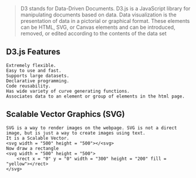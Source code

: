 

>D3 stands for Data-Driven Documents. D3.js is a JavaScript library for manipulating documents based on data. 
>Data visualization is the presentation of data in a pictorial or graphical format. 
>These elements can be HTML, SVG, or Canvas elements and can be introduced, removed, or edited according to the contents of the data set
## D3.js Features
    Extremely flexible.
    Easy to use and fast.
    Supports large datasets.
    Declarative programming.
    Code reusability.
    Has wide variety of curve generating functions.
    Associates data to an element or group of elements in the html page.

## Scalable Vector Graphics (SVG)
    SVG is a way to render images on the webpage. SVG is not a direct image, but is just a way to create images using text.
    It is a Scalable Vector.
    <svg width = "500" height = "500"></<svg>
    Now draw a rectangle
    <svg width = "500" height = "500">
        <rect x = "0" y = "0" width = "300" height = "200" fill = "yellow"></rect>
    </svg>
